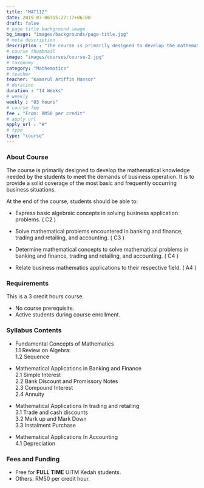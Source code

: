 ```yaml
---
title: "MAT112"
date: 2019-07-06T15:27:17+06:00
draft: false
# page title background image
bg_image: "images/backgrounds/page-title.jpg"
# meta description
description : "The course is primarily designed to develop the mathematical knowledge needed by the students to meet the demands of business operation. It is to provide a solid coverage of the most basic and frequently occurring business situations."
# course thumbnail
image: "images/courses/course-2.jpg"
# taxonomy
category: "Mathematics"
# teacher
teacher: "Kamarul Ariffin Mansor"
# duration
duration : "14 Weeks"
# weekly
weekly : "03 hours"
# course fee
fee : "From: RM50 per credit"
# apply url
apply_url : "#"
# type
type: "course"
---
```



### About Course

The course is primarily designed to develop the mathematical knowledge needed by the students to meet the demands of business operation. It is to provide a solid coverage of the most basic and frequently occurring business situations.

At the end of the course, students should be able to:

* Express basic algebraic concepts in solving business application problems. ( C2 )

* Solve mathematical problems encountered in banking and finance, trading and retailing, and accounting. ( C3 )

* Determine mathematical concepts to solve mathematical problems in banking and finance, trading and retailing, and accounting. ( C4 )

* Relate business mathematics applications to their respective field. ( A4 )</p>

### Requirements

This is a 3 credit hours course.  

* No course prerequisite.
* Active students during course enrollment.


### Syllabus Contents

* Fundamental Concepts of Mathematics  
  1.1 Review on Algebra:  
  1.2 Sequence  

* Mathematical Applications in Banking and Finance  
  2.1 Simple Interest  
  2.2 Bank Discount and Promissory Notes  
  2.3 Compound Interest  
  2.4 Annuity  

* Mathematical Applications In trading and retailing  
  3.1 Trade and cash discounts  
  3.2 Mark up and Mark Down  
  3.3 Instalment Purchase  

* Mathematical Applications In Accounting  
  4.1 Depreciation  


### Fees and Funding

* Free for **FULL TIME** UiTM Kedah students.  
* Others: RM50 per credit hour.  
